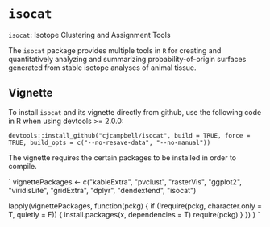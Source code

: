 # `isocat`
`isocat`: Isotope Clustering and Assignment Tools

The `isocat` package provides multiple tools in `R` for creating and quantitatively analyzing and summarizing probability-of-origin surfaces generated from stable isotope analyses of animal tissue.

## Vignette

To install `isocat` and its vignette directly from github, use the following code in R when using devtools >= 2.0.0:

`devtools::install_github("cjcampbell/isocat", build = TRUE, force = TRUE, build_opts = c("--no-resave-data", "--no-manual"))`

The vignette requires the certain packages to be installed in order to compile. 

`
vignettePackages <- c("kableExtra", "pvclust", "rasterVis", "ggplot2", "viridisLite", "gridExtra", "dplyr", "dendextend", "isocat")

lapply(vignettePackages, function(pckg) {
    if (!require(pckg, character.only = T, quietly = F)) {
      install.packages(x, dependencies = T)
      require(pckg)
    }
  })
}
`
